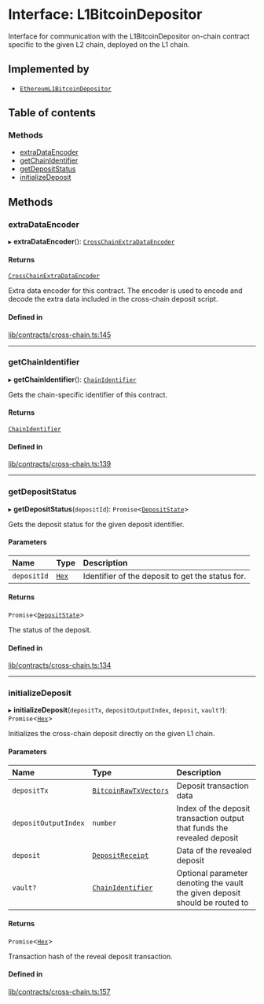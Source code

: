 # Interface: L1BitcoinDepositor

Interface for communication with the L1BitcoinDepositor on-chain contract
specific to the given L2 chain, deployed on the L1 chain.

## Implemented by

- [`EthereumL1BitcoinDepositor`](../classes/EthereumL1BitcoinDepositor.md)

## Table of contents

### Methods

- [extraDataEncoder](L1BitcoinDepositor.md#extradataencoder)
- [getChainIdentifier](L1BitcoinDepositor.md#getchainidentifier)
- [getDepositStatus](L1BitcoinDepositor.md#getdepositstatus)
- [initializeDeposit](L1BitcoinDepositor.md#initializedeposit)

## Methods

### extraDataEncoder

▸ **extraDataEncoder**(): [`CrossChainExtraDataEncoder`](CrossChainExtraDataEncoder.md)

#### Returns

[`CrossChainExtraDataEncoder`](CrossChainExtraDataEncoder.md)

Extra data encoder for this contract. The encoder is used to
encode and decode the extra data included in the cross-chain deposit script.

#### Defined in

[lib/contracts/cross-chain.ts:145](https://github.com/Unknown-Gravity/tbtc-v2-sdk/blob/main/typescript/src/lib/contracts/cross-chain.ts#L145)

___

### getChainIdentifier

▸ **getChainIdentifier**(): [`ChainIdentifier`](ChainIdentifier.md)

Gets the chain-specific identifier of this contract.

#### Returns

[`ChainIdentifier`](ChainIdentifier.md)

#### Defined in

[lib/contracts/cross-chain.ts:139](https://github.com/Unknown-Gravity/tbtc-v2-sdk/blob/main/typescript/src/lib/contracts/cross-chain.ts#L139)

___

### getDepositStatus

▸ **getDepositStatus**(`depositId`): `Promise`\<[`DepositState`](../enums/DepositState.md)\>

Gets the deposit status for the given deposit identifier.

#### Parameters

| Name | Type | Description |
| :------ | :------ | :------ |
| `depositId` | [`Hex`](../classes/Hex.md) | Identifier of the deposit to get the status for. |

#### Returns

`Promise`\<[`DepositState`](../enums/DepositState.md)\>

The status of the deposit.

#### Defined in

[lib/contracts/cross-chain.ts:134](https://github.com/Unknown-Gravity/tbtc-v2-sdk/blob/main/typescript/src/lib/contracts/cross-chain.ts#L134)

___

### initializeDeposit

▸ **initializeDeposit**(`depositTx`, `depositOutputIndex`, `deposit`, `vault?`): `Promise`\<[`Hex`](../classes/Hex.md)\>

Initializes the cross-chain deposit directly on the given L1 chain.

#### Parameters

| Name | Type | Description |
| :------ | :------ | :------ |
| `depositTx` | [`BitcoinRawTxVectors`](BitcoinRawTxVectors.md) | Deposit transaction data |
| `depositOutputIndex` | `number` | Index of the deposit transaction output that funds the revealed deposit |
| `deposit` | [`DepositReceipt`](DepositReceipt.md) | Data of the revealed deposit |
| `vault?` | [`ChainIdentifier`](ChainIdentifier.md) | Optional parameter denoting the vault the given deposit should be routed to |

#### Returns

`Promise`\<[`Hex`](../classes/Hex.md)\>

Transaction hash of the reveal deposit transaction.

#### Defined in

[lib/contracts/cross-chain.ts:157](https://github.com/Unknown-Gravity/tbtc-v2-sdk/blob/main/typescript/src/lib/contracts/cross-chain.ts#L157)
